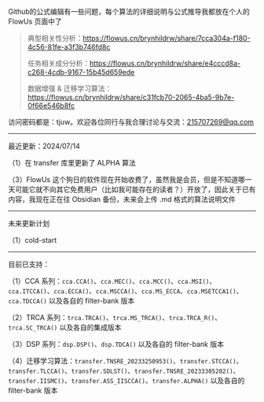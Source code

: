 Github的公式编辑有一些问题，每个算法的详细说明与公式推导我都放在个人的 FlowUs 页面中了

>典型相关性分析：https://flowus.cn/brynhildrw/share/7cca304a-f180-4c56-81fe-a3f3b746fd8c
>
>任务相关成分分析：https://flowus.cn/brynhildrw/share/e4cccd8a-c268-4cdb-9167-15b45d659ede
>
>数据增强 & 迁移学习算法：https://flowus.cn/brynhildrw/share/c31fcb70-2065-4ba5-9b7e-0f66e546b8fc

访问密码都是：tjuw。欢迎各位同行与我合理讨论与交流：215707269@qq.com

---

最近更新：2024/07/14

（1）在 transfer 库里更新了 ALPHA 算法

（3）FlowUs 这个狗日的软件现在开始收费了，虽然我是会员，但是不知道哪一天可能它就不向其它免费用户（比如我可能存在的读者？）开放了，因此关于已有内容，我现在正在往 Obsidian 备份，未来会上传 .md 格式的算法说明文件

---

未来更新计划

（1）cold-start

---

目前已支持：

（1）CCA 系列：`cca.CCA()`、`cca.MEC()`、`cca.MCC()`、`cca.MSI()`、`cca.ITCCA()`、`cca.ECCA()`、`cca.MSCCA()`、`cca.MS_ECCA`、`cca.MSETCCA1()`、`cca.TDCCA()` 以及各自的 filter-bank 版本

（2）TRCA 系列：`trca.TRCA()`、`trca.MS_TRCA()`、`trca.TRCA_R()`、`trca.SC_TRCA()` 以及各自的集成版本

（3）DSP 系列：`dsp.DSP()`、`dsp.TDCA()` 以及各自的 filter-bank 版本

（4）迁移学习算法：`transfer.TNSRE_20233250953()`、`transfer.STCCA()`、`transfer.TLCCA()`、`transfer.SDLST()`、`transfer.TNSRE_20233305202()`、`transfer.IISMC()`、`transfer.ASS_IISCCA()`、`transfer.ALPHA()` 以及各自的 filter-bank 版本
